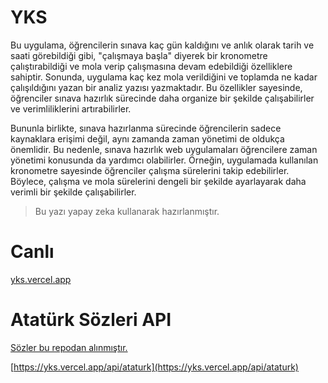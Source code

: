 # YKS
Bu uygulama, öğrencilerin sınava kaç gün kaldığını ve anlık olarak tarih ve saati görebildiği gibi, "çalışmaya başla" diyerek bir kronometre çalıştırabildiği ve mola verip çalışmasına devam edebildiği özelliklere sahiptir. Sonunda, uygulama kaç kez mola verildiğini ve toplamda ne kadar çalışıldığını yazan bir analiz yazısı yazmaktadır. Bu özellikler sayesinde, öğrenciler sınava hazırlık sürecinde daha organize bir şekilde çalışabilirler ve verimliliklerini artırabilirler.

Bununla birlikte, sınava hazırlanma sürecinde öğrencilerin sadece kaynaklara erişimi değil, aynı zamanda zaman yönetimi de oldukça önemlidir. Bu nedenle, sınava hazırlık web uygulamaları öğrencilere zaman yönetimi konusunda da yardımcı olabilirler. Örneğin, uygulamada kullanılan kronometre sayesinde öğrenciler çalışma sürelerini takip edebilirler. Böylece, çalışma ve mola sürelerini dengeli bir şekilde ayarlayarak daha verimli bir şekilde çalışabilirler.

> Bu yazı yapay zeka kullanarak hazırlanmıştır.

# Canlı
[yks.vercel.app](https://yks.vercel.app/)

# Atatürk Sözleri API
[Sözler bu repodan alınmıştır.](https://github.com/msrkc/ataturk-quotes-api)

[https://yks.vercel.app/api/ataturk](https://yks.vercel.app/api/ataturk)
